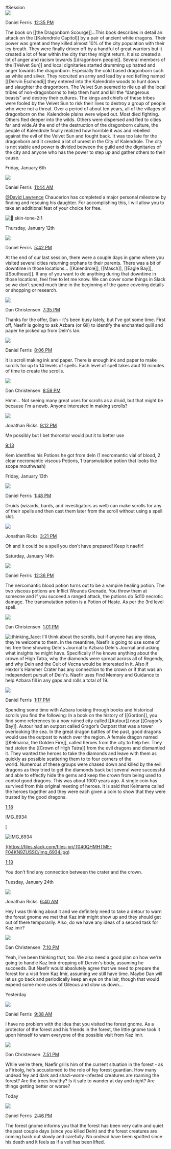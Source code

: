 #Session  
![](https://ca.slack-edge.com/T040QHMHTME-U03V0ABV74P-b4d3f0219b19-48)

Daniel Ferris  [12:35 PM](https://homeschool-dads.slack.com/archives/C04A3PEQY6S/p1672688146028259)  

The book on [[the Dragonborn Scourge]]…This book describes in detail an attack on the [[Kalendrole Capitol]] by a pair of ancient white dragons. Their power was great and they killed almost 10% of the city population with their icy breath. They were finally driven off by a handful of great warriors but it created a lot of fear within the city that they might return. It also created a lot of anger and racism towards [[dragonborn people]].
Several members of the [[Velvet Sun]] and local dignitaries started drumming up hatred and anger towards the dragonborn. Especially the cold based dragonborn such as white and silver. They recruited an army and lead by a red tiefling named [[Dervin Eschondi]] they entered into the Kalendrole woods to hunt down and slaughter the dragonborn.
The Velvet Sun seemed to rile up all the local tribes of non-dragonborns to help them hunt and kill the “dangerous beasts” and destroy their cultures. The kings and chiefs of these tribes were fooled by the Velvet Sun to risk their lives to destroy a group of people who were not a threat.
Over a period of about ten years, all of the villages of dragonborn on the  Kalendrole plains were wiped out. Most died fighting. Others fled deeper into the wilds. Others were dispersed and fled to cities far and wide.At the end of the destruction of the dragonborn culture, the people of Kalendrole finally realized how horrible it was and rebelled against the evil of the Velvet Sun and fought back. It was too late for the dragonborn and it created a lot of unrest in the City of Kalendrole. The city is not stable and power is divided between the guild and the dignitaries of the city and anyone who has the power to step up and gather others to their cause.

Friday, January 6th

![](https://ca.slack-edge.com/T040QHMHTME-U03V0ABV74P-b4d3f0219b19-48)

Daniel Ferris  [11:44 AM](https://homeschool-dads.slack.com/archives/C04A3PEQY6S/p1673030666978499)  

[@David Lawrence](https://homeschool-dads.slack.com/team/U03V8906E0N) Chaucerion has completed a major personal milestone by finding and rescuing his daughter. For accomplishing this, I will allow you to take an additional feat of your choice for free.

![:clap::skin-tone-2:](https://a.slack-edge.com/production-standard-emoji-assets/14.0/google-small/1f44f-1f3fb@2x.png)1

Thursday, January 12th

![](https://ca.slack-edge.com/T040QHMHTME-U03V0ABV74P-b4d3f0219b19-48)

Daniel Ferris  [5:42 PM](https://homeschool-dads.slack.com/archives/C04A3PEQY6S/p1673570529705109)  

At the end of our last session, there were a couple days in game where you visited several cities returning orphans to their parents. There was a bit of downtime in those locations… [[Kalendrole]], [[Masch]], [[Eagle Bay]], [[Southeast]].
If any of you want to do anything during that downtime in those locations, feel free to let me know. We can cover some things in Slack so we don’t spend much time in the beginning of the game covering details or shopping or research.

![](https://ca.slack-edge.com/T040QHMHTME-U040S21UE0G-0ea829da95ca-48)

Dan Christensen  [7:35 PM](https://homeschool-dads.slack.com/archives/C04A3PEQY6S/p1673577335420679)  

Thanks for the offer, Dan - it's been busy lately, but I've got some time. First off, Naefir is going to ask Azbara (or Gil) to identify the enchanted quill and paper he picked up from Deln's lair.

![](https://ca.slack-edge.com/T040QHMHTME-U03V0ABV74P-b4d3f0219b19-48)

Daniel Ferris  [8:06 PM](https://homeschool-dads.slack.com/archives/C04A3PEQY6S/p1673579177472629)  

It is scroll making ink and paper. There is enough ink and paper to make scrolls for up to 14 levels of spells. Each level of spell takes abut 10 minutes of time to create the scrolls.

![](https://ca.slack-edge.com/T040QHMHTME-U040S21UE0G-0ea829da95ca-48)

Dan Christensen  [8:59 PM](https://homeschool-dads.slack.com/archives/C04A3PEQY6S/p1673582344694259)  

Hmm... Not seeing many great uses for scrolls as a druid, but that might be because I'm a newb. Anyone interested in making scrolls?

![](https://ca.slack-edge.com/T040QHMHTME-U0400TATY9Z-6ec23f8d6060-48)

Jonathan Ricks  [9:12 PM](https://homeschool-dads.slack.com/archives/C04A3PEQY6S/p1673583135048319)  

Me possibly but I bet thorontor would put it to better use

[9:13](https://homeschool-dads.slack.com/archives/C04A3PEQY6S/p1673583202394619)

Kem identifies his Potions he got from deln (1 necromantic vial of blood, 2 clear necromantic viscous Potions, 1 transmutation potion that looks like scope mouthwash)

Friday, January 13th

![](https://ca.slack-edge.com/T040QHMHTME-U03V0ABV74P-b4d3f0219b19-48)

Daniel Ferris  [1:48 PM](https://homeschool-dads.slack.com/archives/C04A3PEQY6S/p1673642915422499)  

Druids (wizards, bards, and investigators as well) can make scrolls for any of their spells and then cast them later from the scroll without using a spell slot.

![](https://ca.slack-edge.com/T040QHMHTME-U0400TATY9Z-6ec23f8d6060-48)

Jonathan Ricks  [3:21 PM](https://homeschool-dads.slack.com/archives/C04A3PEQY6S/p1673648504672179)  

Oh and it could be a spell you don't have prepared! Keep it naefir!

Saturday, January 14th

![](https://ca.slack-edge.com/T040QHMHTME-U03V0ABV74P-b4d3f0219b19-48)

Daniel Ferris  [12:36 PM](https://homeschool-dads.slack.com/archives/C04A3PEQY6S/p1673725006698219)  

The nercomantic blood potion turns out to be a vampire healing potion. The two viscous potions are Inflict Wounds Grenade. You throw them at someone and if you succeed a ranged attack, the potions do 5d10 necrotic damage. The transmutation potion is a Potion of Haste. As per the 3rd level spell.

![](https://ca.slack-edge.com/T040QHMHTME-U040S21UE0G-0ea829da95ca-48)

Dan Christensen  [1:01 PM](https://homeschool-dads.slack.com/archives/C04A3PEQY6S/p1673726507454569)  

![:thinking_face:](https://a.slack-edge.com/production-standard-emoji-assets/14.0/google-medium/1f914@2x.png) I'll think about the scrolls, but if anyone has any ideas, they're welcome to them. In the meantime, Naefir is going to use some of his free time showing Deln's Journal to Azbara Deln's Journal and asking what insights he might have. Specifically if he knows anything about the crown of High Tatra, why the diamonds were spread across all of Regendy, and why Deln and the Cult of Vecna would be interested in it. Also if Hextor's Hammer Crater has any connection to the crown or if that was an independent pursuit of Deln's. Naefir uses Find Memory and Guidance to help Azbara fill in any gaps and rolls a total of 19.

![](https://ca.slack-edge.com/T040QHMHTME-U03V0ABV74P-b4d3f0219b19-48)

Daniel Ferris  [1:17 PM](https://homeschool-dads.slack.com/archives/C04A3PEQY6S/p1673727456890459)  

Spending some time with Azbara looking through books and historical scrolls you find the following:
In a book on the history of [[Gordon]], you find some references to a now ruined city called [[Autour]] near [[Gragor’s Bay]]. Autour had an outpost called Gragor’s Outpost that was a tower overlooking the sea. In the great dragon battles of the past, good dragons would use the outpost to watch over the region.
A female dragon named [[Kelmarna, the Golden Fire]], called heroes from the city to help her. They had stolen the [[Crown of High Tatra]] from the evil dragons and dismantled it. They wanted the heroes to take the diamonds and leave with them as quickly as possible scattering them to to four corners of the world. Numerous of these groups were chased down and killed by the evil dragons as they tried to get the diamonds back but several were successful and able to effectly hide the gems and keep the crown from being used to control good dragons.
This was about 1000 years ago. A single coin has survived from this original meeting of heroes. It is said that Kelmarna called the heroes together and they were each given a coin to show that they were trusted by the good dragons.

[1:18](https://homeschool-dads.slack.com/archives/C04A3PEQY6S/p1673727480428539)

IMG_6934 

[

![IMG_6934](https://files.slack.com/files-tmb/T040QHMHTME-F04KN9ZUSSC-3e79c83fb3/img_6934_720.jpg)

](https://files.slack.com/files-pri/T040QHMHTME-F04KN9ZUSSC/img_6934.jpg)

[](https://files.slack.com/files-pri/T040QHMHTME-F04KN9ZUSSC/download/img_6934.jpg?origin_team=T040QHMHTME)

[1:18](https://homeschool-dads.slack.com/archives/C04A3PEQY6S/p1673727516675099)

You don’t find any connection between the crater and the crown.

Tuesday, January 24th

![](https://ca.slack-edge.com/T040QHMHTME-U0400TATY9Z-6ec23f8d6060-48)

Jonathan Ricks  [6:40 AM](https://homeschool-dads.slack.com/archives/C04A3PEQY6S/p1674567627284679)  

Hey I was thinking about it and we definitely need to take a detour to warn the forest gnome we met that Kaz imir might show up and they should get out of there temporarily. Also, do we have any ideas of a second task for Kaz imir?

![](https://ca.slack-edge.com/T040QHMHTME-U040S21UE0G-0ea829da95ca-48)

Dan Christensen  [7:10 PM](https://homeschool-dads.slack.com/archives/C04A3PEQY6S/p1674612632089839)  

Yeah, I've been thinking that, too. We also need a good plan on how we're going to handle Kaz Imir dropping off Dervin's body, assuming he succeeds. But Naefir would absolutely agree that we need to prepare the forest for a visit from Kaz Imir, assuming we still have time. Maybe Dan will let us go back and periodically keep an eye on the lair, though that would expend some more uses of Gileous and slow us down...

Yesterday

![](https://ca.slack-edge.com/T040QHMHTME-U03V0ABV74P-b4d3f0219b19-48)

Daniel Ferris  [9:38 AM](https://homeschool-dads.slack.com/archives/C04A3PEQY6S/p1674751101653679)  

I have no problem with the idea that you visited the forest gnome. As a protector of the forest and his friends in the forest, the little gnome took it upon himself to warn everyone of the possible visit from Kaz Imir.

![](https://ca.slack-edge.com/T040QHMHTME-U040S21UE0G-0ea829da95ca-48)

Dan Christensen  [7:51 PM](https://homeschool-dads.slack.com/archives/C04A3PEQY6S/p1674787911274249)  

While we're there, Naefir grills him of the current situation in the forest - as a Firbolg, he's accustomed to the role of fey forest guardian. How many undead fey and dark and shazi-worm-infested creatures are roaming the forest? Are the trees healthy? Is it safe to wander at day and night? Are things getting better or worse?

Today

![](https://ca.slack-edge.com/T040QHMHTME-U03V0ABV74P-b4d3f0219b19-48)

Daniel Ferris  [2:46 PM](https://homeschool-dads.slack.com/archives/C04A3PEQY6S/p1674855983909419)  

The forest gnome informs you that the forest has been very calm and quiet the past couple days (since you killed Deln) and the forest creatures are coming back out slowly and carefully. No undead have been spotted since his death and it feels as if a veil has been lifted.